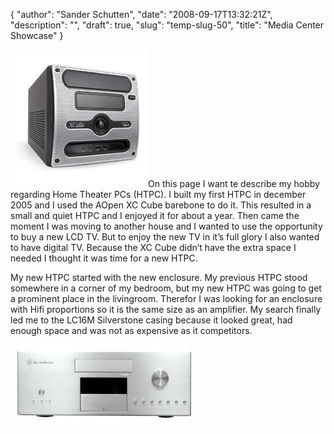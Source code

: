 {
  "author": "Sander Schutten",
  "date": "2008-09-17T13:32:21Z",
  "description": "",
  "draft": true,
  "slug": "temp-slug-50",
  "title": "Media Center Showcase"
}


[![](images/xccube.jpg "xccube")](images/xccube.jpg)On this page I want te describe my hobby regarding Home Theater PCs (HTPC). I built my first HTPC in december 2005 and I used the AOpen XC Cube barebone to do it. This resulted in a small and quiet HTPC and I enjoyed it for about a year. Then came the moment I was moving to another house and I wanted to use the opportunity to buy a new LCD TV. But to enjoy the new TV in it’s full glory I also wanted to have digital TV. Because the XC Cube didn’t have the extra space I needed I thought it was time for a new HTPC.

 

[](http://FileURL)

My new HTPC started with the new enclosure. My previous HTPC stood somewhere in a corner of my bedroom, but my new HTPC was going to get a prominent place in the livingroom. Therefor I was looking for an enclosure with Hifi proportions so it is the same size as an amplifier. My search finally led me to the LC16M Silverstone casing because it looked great, had enough space and was not as expensive as it competitors.

[![](images/lc16m-v2-300x129.jpg "lc16m-v2")](images/lc16m-v2.jpg)


